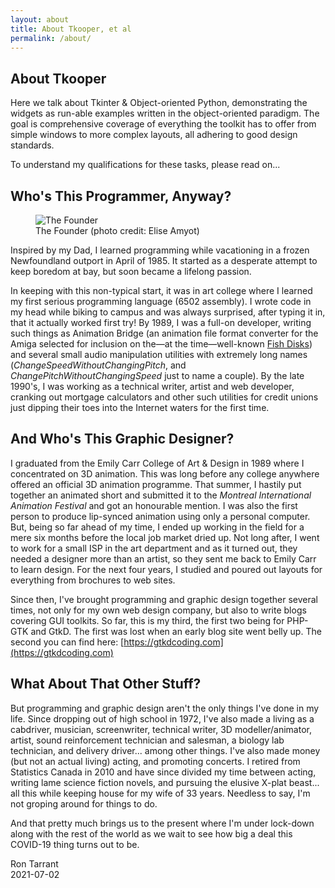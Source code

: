 ```yaml
---
layout: about
title: About Tkooper, et al
permalink: /about/
---
```

## About Tkooper

Here we talk about Tkinter & Object-oriented Python, demonstrating the
widgets as run-able examples written in the object-oriented
paradigm. The goal is comprehensive coverage of everything the toolkit
has to offer from simple windows to more complex layouts, all adhering to good design standards.

To understand my qualifications for these tasks, please read on...

## Who's This Programmer, Anyway?

<!-- RIGHT -->
<div class="inpage_diagram">
	<figure class="right">
		<img src="{{ site.baseurl }}/images/founder/calm_scientist.jpg" alt="The Founder">
		<figcaption>
			The Founder (photo credit: Elise Amyot)
		</figcaption>
	</figure>
</div>

Inspired by my Dad, I learned programming while vacationing in a frozen Newfoundland outport in April of 1985. It started as a desperate attempt to keep boredom at bay, but soon became a lifelong passion.

In keeping with this non-typical start, it was in art college where I learned my first serious programming language (6502 assembly). I wrote code in my head while biking to campus and was always surprised, after typing it in, that it actually worked first try! By 1989, I was a full-on developer, writing such things as Animation Bridge (an animation file format converter for the Amiga selected for inclusion on the—at the time—well-known [Fish Disks](https://www.amiga-stuff.com/pd/fish.html)) and several small audio manipulation utilities with extremely long names (*ChangeSpeedWithoutChangingPitch*, and *ChangePitchWithoutChangingSpeed* just to name a couple). By the late 1990's, I was working as a technical writer, artist and web developer, cranking out mortgage calculators and other such utilities for credit unions just dipping their toes into the Internet waters for the first time.

## And Who's This Graphic Designer?

I graduated from the Emily Carr College of Art & Design in 1989 where I concentrated on 3D animation. This was long before any college anywhere offered an official 3D animation programme.  That summer, I hastily put together an animated short and submitted it to the *Montreal International Animation Festival* and got an honourable mention. I was also the first person to produce lip-synced animation using only a personal computer. But, being so far ahead of my time, I ended up working in the field for a mere six months before the local job market dried up. Not long after, I went to work for a small ISP in the art department and as it turned out, they needed a designer more than an artist, so they sent me back to Emily Carr to learn design. For the next four years, I studied and poured out layouts for everything from brochures to web sites.

Since then, I've brought programming and graphic design together several times, not only for my own web design company, but also to write blogs covering GUI toolkits. So far, this is my third, the first two being for PHP-GTK and GtkD. The first was lost when an early blog site went belly up. The second you can find here: [https://gtkdcoding.com](https://gtkdcoding.com)

## What About That Other Stuff? 

But programming and graphic design aren't the only things I've done in my life. Since dropping out of high school in 1972, I've also made a living as a cabdriver, musician, screenwriter, technical writer, 3D modeller/animator, artist, sound reinforcement technician and salesman, a biology lab technician, and delivery driver... among other things. I've also made money (but not an actual living) acting, and promoting concerts. I retired from Statistics Canada in 2010 and have since divided my time between acting, writing lame science fiction novels, and pursuing the elusive X-plat beast... all this while keeping house for my wife of 33 years. Needless to say, I'm not groping around for things to do.

And that pretty much brings us to the present where I'm under lock-down along with the rest of the world as we wait to see how big a deal this COVID-19 thing turns out to be. 


Ron Tarrant
<BR>
2021-07-02
